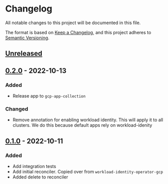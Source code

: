 # Changelog

All notable changes to this project will be documented in this file.

The format is based on [Keep a Changelog](https://keepachangelog.com/en/1.0.0/),
and this project adheres to [Semantic Versioning](https://semver.org/spec/v2.0.0.html).

## [Unreleased]

## [0.2.0] - 2022-10-13

### Added

- Release app to `gcp-app-collection`

### Changed

- Remove annotation for enabling workload identity. This will apply it to all clusters. We do this because default apps rely on workload-idenity

## [0.1.0] - 2022-10-11

### Added

- Add integration tests
- Add initial reconciler. Copied over from `workload-identity-operator-gcp` 
- Added delete to reconciler

[Unreleased]: https://github.com/giantswarm/fleet-membership-operator-gcp/compare/v0.2.0...HEAD
[0.2.0]: https://github.com/giantswarm/fleet-membership-operator-gcp/compare/v0.1.0...v0.2.0
[0.1.0]: https://github.com/giantswarm/fleet-membership-operator-gcp/releases/tag/v0.1.0
